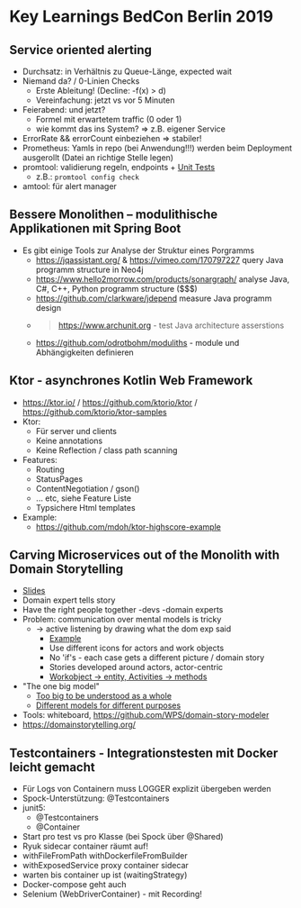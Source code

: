 # Key Learnings BedCon Berlin 2019

## Service oriented alerting

* Durchsatz: in Verhältnis zu Queue-Länge, expected wait
* Niemand da? / 0-Linien Checks
    * Erste Ableitung! (Decline: -f(x) > d)
    * Vereinfachung: jetzt vs vor 5 Minuten
* Feierabend: und jetzt?
    * Formel mit erwartetem traffic (0 oder 1)
    * wie kommt das ins System? => z.B. eigener Service
* ErrorRate && errorCount einbeziehen => stabiler!
* Prometheus: Yamls in repo (bei Anwendung!!!) werden beim Deployment ausgerollt (Datei an richtige Stelle legen)
* promtool: validierung regeln, endpoints + [Unit Tests](https://prometheus.io/docs/prometheus/latest/configuration/unit_testing_rules/)
    * z.B.: `promtool config check`
* amtool: für alert manager

## Bessere Monolithen – modulithische Applikationen mit Spring Boot

* Es gibt einige Tools zur Analyse der Struktur eines Porgramms
    * https://jqassistant.org/ & https://vimeo.com/170797227 query Java programm structure in Neo4j
    * https://www.hello2morrow.com/products/sonargraph/ analyse Java, C#, C++, Python programm structure ($$$)
    * https://github.com/clarkware/jdepend measure Java programm design
    * > https://www.archunit.org - test Java architecture asserstions
    * https://github.com/odrotbohm/moduliths - module und Abhängigkeiten definieren

## Ktor - asynchrones Kotlin Web Framework

* https://ktor.io/ / https://github.com/ktorio/ktor / https://github.com/ktorio/ktor-samples
* Ktor:
    * Für server und clients
    * Keine annotations
    * Keine Reflection / class path scanning
* Features:
    * Routing
    * StatusPages
    * ContentNegotiation / gson()
    * ... etc, siehe Feature Liste
    * Typsichere Html templates
* Example:
    * https://github.com/mdoh/ktor-highscore-example

## Carving Microservices out of the Monolith with Domain Storytelling

* [Slides](https://speakerdeck.com/hschwentner/domain-storytelling)
* Domain expert tells story
* Have the right people together
    -devs
    -domain experts
* Problem: communication over mental models is tricky
    * -> active listening by drawing what the dom exp said
        * [Example](https://speakerdeck.com/hschwentner/domain-storytelling?slide=45)
        * Use different icons for actors and work objects
        * No 'if's - each case gets a different picture / domain story
        * Stories developed around actors, actor-centric
        * [Workobject -> entity, Activities -> methods](https://speakerdeck.com/hschwentner/domain-storytelling?slide=76)
* "The one big model"
    * [Too big to be understood as a whole](https://speakerdeck.com/hschwentner/domain-storytelling?slide=102)
    * [Different models for different purposes](https://speakerdeck.com/hschwentner/domain-storytelling?slide=108)
* Tools: whiteboard, https://github.com/WPS/domain-story-modeler
* https://domainstorytelling.org/

## Testcontainers - Integrationstesten mit Docker leicht gemacht
* Für Logs von Containern muss LOGGER explizit übergeben werden
* Spock-Unterstützung: @Testcontainers
* junit5:
    * @Testcontainers
    * @Container
* Start pro test vs pro Klasse (bei Spock über @Shared)
* Ryuk sidecar container räumt auf!
* withFileFromPath withDockerfileFromBuilder
* withExposedService proxy container sidecar
* warten bis container up ist (waitingStrategy)
* Docker-compose geht auch
* Selenium (WebDriverContainer) - mit Recording!